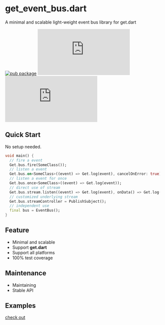 # get_event_bus.dart

A minimal and scalable light-weight event bus library for get.dart


[![pub package](https://img.shields.io/pub/v/get_event_bus?style=flat)](https://pub.dev/packages/get_event_bus) ![license](https://img.shields.io/github/license/rua-flutter/get_event_bus.dart?style=flat)  [![stars](https://img.shields.io/github/stars/rua-flutter/get_event_bus.dart?style=social)](https://github.com/rua-flutter/get_event_bus.dart)



## Quick Start

No setup needed.

```dart
void main() {
  // fire a event
  Get.bus.fire(SomeClass());
  // listen a event
  Get.bus.on<SomeClass>((event) => Get.log(event), cancelOnError: true);
  // listen a event for once
  Get.bus.once<SomeClass>((event) => Get.log(event));
  // direct use of stream
  Get.bus.stream.listen((event) => Get.log(event), onData() => Get.log('onData'));
  // customized underlying stream
  Get.bus.streamController = PublishSubject();
  // independent use
  final bus = EventBus();
}
```



## Feature

- Minimal and scalable
- Support **get.dart**
- Support all platforms
- 100% test coverage



## Maintenance

- Maintaining
- Stable API



## Examples

[check out](https://github.com/rua-flutter/get_event_bus.dart/blob/main/example/example.md)
